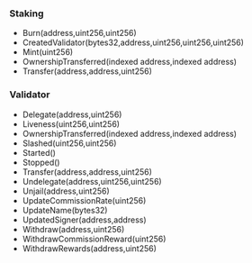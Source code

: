 ### Staking
- Burn(address,uint256,uint256)
- CreatedValidator(bytes32,address,uint256,uint256,uint256)
- Mint(uint256)
- OwnershipTransferred(indexed address,indexed address)
- Transfer(address,address,uint256)


### Validator
- Delegate(address,uint256)
- Liveness(uint256,uint256)
- OwnershipTransferred(indexed address,indexed address)
- Slashed(uint256,uint256)
- Started()
- Stopped()
- Transfer(address,address,uint256)
- Undelegate(address,uint256,uint256)
- Unjail(address,uint256)
- UpdateCommissionRate(uint256)
- UpdateName(bytes32)
- UpdatedSigner(address,address)
- Withdraw(address,uint256)
- WithdrawCommissionReward(uint256)
- WithdrawRewards(address,uint256)
